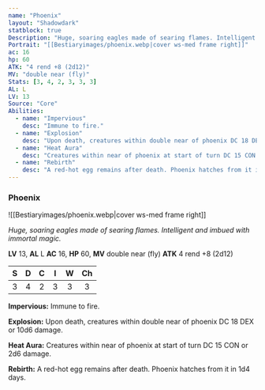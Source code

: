 ```yaml
---
name: "Phoenix"
layout: "Shadowdark"
statblock: true
Description: "Huge, soaring eagles made of searing flames. Intelligent and imbued with immortal magic."
Portrait: "[[Bestiaryimages/phoenix.webp|cover ws-med frame right]]"
ac: 16
hp: 60
ATK: "4 rend +8 (2d12)"
MV: "double near (fly)"
Stats: [3, 4, 2, 3, 3, 3]
AL: L
LV: 13
Source: "Core"
Abilities:
  - name: "Impervious"
    desc: "Immune to fire."
  - name: "Explosion"
    desc: "Upon death, creatures within double near of phoenix DC 18 DEX or 10d6 damage."
  - name: "Heat Aura"
    desc: "Creatures within near of phoenix at start of turn DC 15 CON or 2d6 damage."
  - name: "Rebirth"
    desc: "A red-hot egg remains after death. Phoenix hatches from it in 1d4 days."
---
```


### Phoenix

![[Bestiaryimages/phoenix.webp|cover ws-med frame right]]

_Huge, soaring eagles made of searing flames. Intelligent and imbued with immortal magic._

**LV** 13, **AL** L
**AC** 16, **HP** 60, **MV** double near (fly)
**ATK** 4 rend +8 (2d12)

|  S  |  D  |  C  |  I  |  W  |  Ch  |
|:---:|:---:|:---:|:---:|:---:|:----:|
| 3 | 4 | 2 | 3 | 3 | 3 |

**Impervious:** Immune to fire.

**Explosion:** Upon death, creatures within double near of phoenix DC 18 DEX or 10d6 damage.

**Heat Aura:** Creatures within near of phoenix at start of turn DC 15 CON or 2d6 damage.

**Rebirth:** A red-hot egg remains after death. Phoenix hatches from it in 1d4 days.

